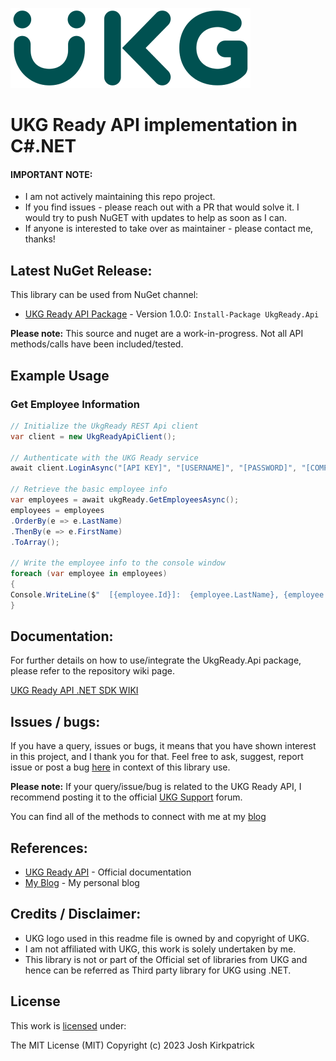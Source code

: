 ![UKG Logo](https://raw.githubusercontent.com/Kirkpajl/UkgReady.Api/master/ukg-logo.png "UKG Logo")

# UKG Ready API implementation in C#.NET

#### IMPORTANT NOTE:
* I am not actively maintaining this repo project.
* If you find issues - please reach out with a PR that would solve it. I would try to push NuGET with updates to help as soon as I can.
* If anyone is interested to take over as maintainer - please contact me, thanks!

## Latest NuGet Release:
This library can be used from NuGet channel:

* [UKG Ready API Package](https://www.nuget.org/packages/ukgready.api/) - Version 1.0.0: `Install-Package UkgReady.Api`

**Please note:** This source and nuget are a work-in-progress.  Not all API methods/calls have been included/tested.

## Example Usage

### Get Employee Information

```C#
// Initialize the UkgReady REST Api client
var client = new UkgReadyApiClient();

// Authenticate with the UKG Ready service
await client.LoginAsync("[API KEY]", "[USERNAME]", "[PASSWORD]", "[COMPANYNAME]");

// Retrieve the basic employee info
var employees = await ukgReady.GetEmployeesAsync();
employees = employees
.OrderBy(e => e.LastName)
.ThenBy(e => e.FirstName)
.ToArray();

// Write the employee info to the console window
foreach (var employee in employees)
{
Console.WriteLine($"  [{employee.Id}]:  {employee.LastName}, {employee.FirstName} - Emp Id:  {employee.EmployeeId}");
}
```

## Documentation:
For further details on how to use/integrate the UkgReady.Api package, please refer to the repository wiki page.

[UKG Ready API .NET SDK WIKI](https://github.com/kirkpajl/ukgready.api/wiki)

## Issues / bugs:
If you have a query, issues or bugs, it means that you have shown interest in this project, and I thank you for that.
Feel free to ask, suggest, report issue or post a bug [here](https://github.com/kirkpajl/ukgready.api/issues) in context of this library use.

**Please note:** If your query/issue/bug is related to the UKG Ready API, I recommend posting it to the official [UKG Support](https://www.ukg.com/support/) forum.

You can find all of the methods to connect with me at my [blog](https://joshuakirkpatrick.com/contact)

## References:

* [UKG Ready API](https://secure.workforceready.com.au/ta/docs/rest/public/) - Official documentation
* [My Blog](https://joshuakirkpatrick.com/) - My personal blog

## Credits / Disclaimer:

* UKG logo used in this readme file is owned by and copyright of UKG.
* I am not affiliated with UKG, this work is solely undertaken by me.
* This library is not or part of the Official set of libraries from UKG and hence can be referred as Third party library for UKG using .NET.

## License

This work is [licensed](https://github.com/kirkpajl/ukgready.api/blob/master/LICENSE) under:

The MIT License (MIT)
Copyright (c) 2023 Josh Kirkpatrick
